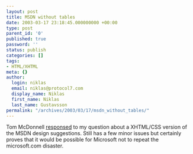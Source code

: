 ```yaml
---
layout: post
title: MSDN without tables
date: 2003-03-17 23:18:45.000000000 +00:00
type: post
parent_id: '0'
published: true
password: ''
status: publish
categories: []
tags:
- HTML/XHTML
meta: {}
author:
  login: niklas
  email: niklas@protocol7.com
  display_name: Niklas
  first_name: Niklas
  last_name: Gustavsson
permalink: "/archives/2003/03/17/msdn_without_tables/"
---
```

Tom McDonnell [responsed](http://users.bigpond.com/mcdonnell_residence/msdn) to my question about a XHTML/CSS version of the MSDN design suggestions. Still has a few minor issues but certainly proves that it would be possible for Microsoft not to repeat the microsoft.com disaster.

